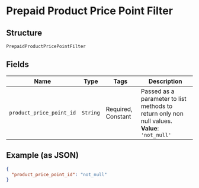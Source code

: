 
# Prepaid Product Price Point Filter

## Structure

`PrepaidProductPricePointFilter`

## Fields

| Name | Type | Tags | Description |
|  --- | --- | --- | --- |
| `product_price_point_id` | `String` | Required, Constant | Passed as a parameter to list methods to return only non null values.<br>**Value**: `'not_null'` |

## Example (as JSON)

```json
{
  "product_price_point_id": "not_null"
}
```

